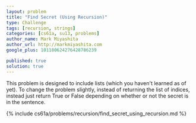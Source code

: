 ```yaml
---
layout: problem
title: "Find Secret (Using Recursion)"
type: Challenge
tags: [recursion, strings]
categories: [cs61a, su13, problems]
author_name: Mark Miyashita
author_url: http://markmiyashita.com
google_plus: 101180624276428786239

published: true
solution: true
---
```


This problem is designed to include lists (which you haven't learned as of yet). To change the problem slightly, instead of returning the list of indices, instead just return True or False depending on whether or not the secret is in the sentence.

{% include cs61a/problems/recursion/find_secret_using_recursion.md %}
